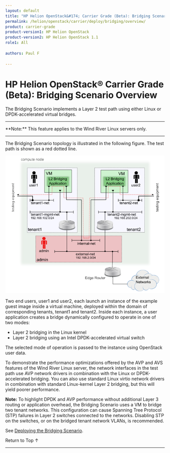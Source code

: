 ```yaml
---
layout: default
title: "HP Helion OpenStack&#174; Carrier Grade (Beta): Bridging Scenario Overview"
permalink: /helion/openstack/carrier/deploy/bridging/overview/
product: carrier-grade
product-version1: HP Helion OpenStack
product-version2: HP Helion OpenStack 1.1
role1: All

authors: Paul F

---
```

<!--UNDER REVISION-->

<script>

function PageRefresh {
onLoad="window.refresh"
}

PageRefresh();

</script>

<!-- <p style="font-size: small;"> <a href="/helion/openstack/1.1/3rd-party-license-agreements/">&#9664; PREV</a> | <a href="/helion/openstack/1.1/">&#9650; UP</a> | NEXT &#9654; </p> -->

# HP Helion OpenStack&#174; Carrier Grade (Beta): Bridging Scenario Overview

The Bridging Scenario implements a Layer 2 test path using either Linux or DPDK-accelerated virtual bridges.

<hr>
**Note:** This feature applies to the Wind River Linux servers only.
<hr>

The Bridging Scenario topology is illustrated in the following figure. The test path is shown as a red dotted line.

<img src="media/CGH-deploy-bridge-overview.png">

Two end users, user1 and user2, each launch an instance of the example guest image inside a virtual machine, deployed within the domain of corresponding tenants, tenant1 and tenant2. Inside each instance, a user application creates a bridge dynamically configured to operate in one of two modes:

* Layer 2 bridging in the Linux kernel
* Layer 2 bridging using an Intel DPDK-accelerated virtual switch

The selected mode of operation is passed to the instance using OpenStack user data.

To demonstrate the performance optimizations offered by the AVP and AVS features of the Wind River Linux server, the network interfaces in the test path use AVP network drivers in combination with the Linux or DPDK-accelerated bridging. You can also use standard Linux virtio network drivers in combination with standard Linux-kernel Layer 2 bridging, but this will yield poorer performance.

**Note:** To highlight DPDK and AVP performance without additional Layer 3 routing or application overhead, the Bridging Scenario uses a VM to bridge two tenant networks. This configuration can cause Spanning Tree Protocol (STP) failures in Layer 2 switches connected to the networks. Disabling STP on the switches, or on the bridged tenant network VLANs, is recommended.

See [Deploying the Bridging Scenario](/helion/openstack/carrier/deploy/bridging/deploy/).

<a href="#top" style="padding:14px 0px 14px 0px; text-decoration: none;"> Return to Top &#8593; </a>
 
----
